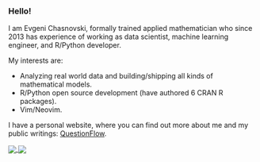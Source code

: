 ### Hello!

I am Evgeni Chasnovski, formally trained applied mathematician who since 2013 has experience of working as data scientist, machine learning engineer, and R/Python developer.

My interests are:

- Analyzing real world data and building/shipping all kinds of mathematical models.
- R/Python open source development (have authored 6 CRAN R packages).
- Vim/Neovim.

I have a personal website, where you can find out more about me and my public writings: [QuestionFlow](http://www.questionflow.org/).

<a href="https://github.com/echasnovski/echasnovski">
  <img align="center" src="https://github-readme-stats.vercel.app/api/top-langs/?username=echasnovski&theme=gruvbox&hide=css,html,markdown" />
</a>
<a href="https://github.com/echasnovski/echasnovski">
  <img align="center" src="https://github-readme-stats.vercel.app/api?username=echasnovski&show_icons=true&count_private=true&line_height=26&theme=gruvbox" />
</a>
